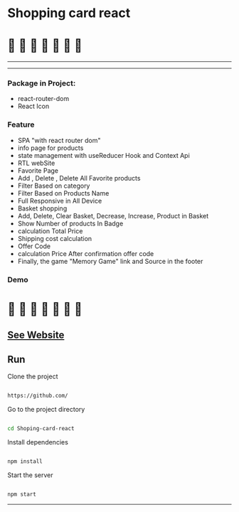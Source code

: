 # Shopping card react
# 🍒 🍆 🍊 🍅 🍉 🍌 🍐

---


---

### Package in Project:

- react-router-dom
- React Icon

### Feature

- SPA "with react router dom"
- info page for products
- state management with useReducer Hook and Context Api
- RTL webSite
- Favorite Page
- Add , Delete , Delete All Favorite products
- Filter Based on category
- Filter Based on Products Name
- Full Responsive in All Device
- ‌Basket shopping
- Add, Delete, Clear Basket, Decrease, Increase, Product in Basket
- Show Number of products In Badge
- calculation Total Price
- Shipping cost calculation
- Offer Code
- calculation Price After confirmation offer code
- Finally, the game "Memory Game" link and Source in the footer

### Demo
# 🍐 🍇 🍋 🍄 🌽 🍑 🍎

## [See Website](https://)

## Run

Clone the project

```bash

https://github.com/

```

Go to the project directory

```bash

cd Shoping-card-react


```

Install dependencies

```bash

npm install

```

Start the server

```bash

npm start

```
---


